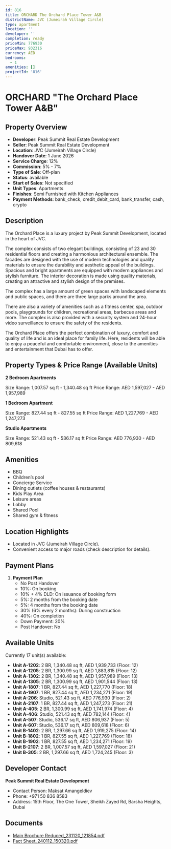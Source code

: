 ```yaml
---
id: 816
title: ORCHARD The Orchard Place Tower A&B
districtName: JVC (Jumeirah Village Circle)
type: apartment
location: ''
developer: ''
completion: ready
priceMin: 776930
priceMax: 932316
currency: AED
bedrooms:
  - 1
amenities: []
projectId: '816'
---
```


# ORCHARD "The Orchard Place Tower A&B"

## Property Overview
- **Developer**: Peak Summit Real Estate Development
- **Seller**: Peak Summit Real Estate Development
- **Location**: JVC (Jumeirah Village Circle)
- **Handover Date**: 1 June 2026
- **Service Charge**: 12%
- **Commission**: 5% - 7%
- **Type of Sale**: Off-plan
- **Status**: available
- **Start of Sales**: Not specified
- **Unit Types**: Apartments
- **Finishes**: Semi Furnished with Kitchen Appliances
- **Payment Methods**: bank_check, credit_debit_card, bank_transfer, cash, crypto

## Description
The Orchard Place is a luxury project by Peak Summit Development, located in the heart of JVC. 

The complex consists of two elegant buildings, consisting of 23 and 30 residential floors and creating a harmonious architectural ensemble. The facades are designed with the use of modern technologies and quality materials to ensure the durability and aesthetic appeal of the buildings. Spacious and bright apartments are equipped with modern appliances and stylish furniture. The interior decoration is made using quality materials, creating an attractive and stylish design of the premises.

The complex has a large amount of green spaces with landscaped elements and public spaces, and there are three large parks around the area. 

There are also a variety of amenities such as a fitness center, spa, outdoor pools, playgrounds for children, recreational areas, barbecue areas and more. The complex is also provided with a security system and 24-hour video surveillance to ensure the safety of the residents.

The Orchard Place offers the perfect combination of luxury, comfort and quality of life and is an ideal place for family life. Here, residents will be able to enjoy a peaceful and comfortable environment, close to the amenities and entertainment that Dubai has to offer.

## Property Types & Price Range (Available Units)
**2 Bedroom Apartments**

Size Range: 1,007.57 sq ft - 1,340.48 sq ft
Price Range: AED 1,597,027 - AED 1,957,989

**1 Bedroom Apartment**

Size Range: 827.44 sq ft - 827.55 sq ft
Price Range: AED 1,227,769 - AED 1,247,273

**Studio Apartments**

Size Range: 521.43 sq ft - 536.17 sq ft
Price Range: AED 776,930 - AED 809,618

## Amenities
- BBQ
- Children’s pool
- Concierge Service
- Dining outlets  (coffee houses & restaurants)
- Kids Play Area
- Leisure areas
- Lobby
- Shared Pool
- Shared gym & fitness

## Location Highlights
- Located in JVC (Jumeirah Village Circle).
- Convenient access to major roads (check description for details).

## Payment Plans
1. **Payment Plan**
   - No Post Handover
   - 10%: On booking
   - 10% + 4% DLD: On issuance of booking form
   - 5%: 2 months from the booking date
   - 5%: 4 months from the booking date
   - 30% (6% every 2 months): During construction
   - 40%: On completion
   - Down Payment: 20%
   - Post Handover: No

## Available Units
Currently 17 unit(s) available:
- **Unit A-1202**: 2 BR, 1,340.48 sq ft, AED 1,939,733 (Floor: 12)
- **Unit A-1205**: 2 BR, 1,300.99 sq ft, AED 1,883,815 (Floor: 12)
- **Unit A-1302**: 2 BR, 1,340.48 sq ft, AED 1,957,989 (Floor: 13)
- **Unit A-1305**: 2 BR, 1,300.99 sq ft, AED 1,901,544 (Floor: 13)
- **Unit A-1807**: 1 BR, 827.44 sq ft, AED 1,227,770 (Floor: 18)
- **Unit A-1907**: 1 BR, 827.44 sq ft, AED 1,234,271 (Floor: 19)
- **Unit A-206**: Studio, 521.43 sq ft, AED 776,930 (Floor: 2)
- **Unit A-2107**: 1 BR, 827.44 sq ft, AED 1,247,273 (Floor: 21)
- **Unit A-405**: 2 BR, 1,300.99 sq ft, AED 1,741,974 (Floor: 4)
- **Unit A-406**: Studio, 521.43 sq ft, AED 782,144 (Floor: 4)
- **Unit A-507**: Studio, 536.17 sq ft, AED 806,937 (Floor: 5)
- **Unit A-607**: Studio, 536.17 sq ft, AED 809,618 (Floor: 6)
- **Unit B-1402**: 2 BR, 1,297.66 sq ft, AED 1,919,275 (Floor: 14)
- **Unit B-1802**: 1 BR, 827.55 sq ft, AED 1,227,769 (Floor: 18)
- **Unit B-1902**: 1 BR, 827.55 sq ft, AED 1,234,271 (Floor: 19)
- **Unit B-2107**: 2 BR, 1,007.57 sq ft, AED 1,597,027 (Floor: 21)
- **Unit B-305**: 2 BR, 1,297.66 sq ft, AED 1,724,245 (Floor: 3)

## Developer Contact
**Peak Summit Real Estate Development**
- Contact Person: Maksat Amangeldiev
- Phone: +971 50 836 8583
- Address: 15th Floor, The One Tower, Sheikh Zayed Rd, Barsha Heights, Dubai

## Documents
- [Main Brochure Reduced_231120_121854.pdf](https://cdn.geniemap.net/2024/01/29/hMClLzyXM704JCiL2vrobeOnZJH3nb7Ni5rNFa3d.pdf)
- [Fact Sheet_240112_150320.pdf](https://cdn.geniemap.net/2024/01/29/e6JYZeeoQEzbxNyN8XNneASzWMPxzaKupqIWUCln.pdf)

